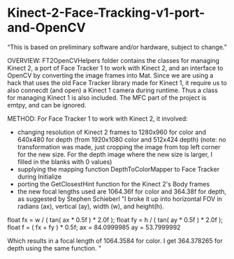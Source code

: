 Kinect-2-Face-Tracking-v1-port-and-OpenCV
===========================================

“This is based on preliminary software and/or hardware, subject to change.”

OVERVIEW:
FT2OpenCVHelpers folder contains the classes for managing Kinect 2, a port of Face Tracker 1 to work with Kinect 2, and an interface to OpenCV by converting the image frames into Mat.
Since we are using a hack that uses the old Face Tracker library made for Kinect 1, it require us to also connecdt (and open) a Kinect 1 camera during runtime.
Thus a class for managing Kinect 1 is also included.
The MFC part of the project is emtpy, and can be ignored.

METHOD:
For Face Tracker 1 to work with Kinect 2, it involved:
- changing resolution of Kinect 2 frames to 1280x960 for color and 640x480 for depth
(from 1920x1080 color and 512x424 depth)
(note: no transformation was made, just cropping the image from top left corner for the new size.  For the depth image where the new size is larger, I filled in the blanks with 0 values)
- supplying the mapping function DepthToColorMapper to Face Tracker during Initialize
- porting the GetClosestHint function for the Kinect 2's Body frames
- the new focal lengths used are 1064.36f for color and 364.38f for depth, as suggested by Stephen Schieberl
"I broke it up into horizontal FOV in radians (ax), vertical (ay), width (w), and height(h).

float fx = w / ( tan( ax * 0.5f ) * 2.0f );
float fy = h / ( tan( ay * 0.5f ) * 2.0f );
float f  = ( fx + fy ) * 0.5f;
ax = 84.0999985
ay = 53.7999992

Which results in a focal length of 1064.3584 for color. 
I get 364.378265 for depth using the same function. "


